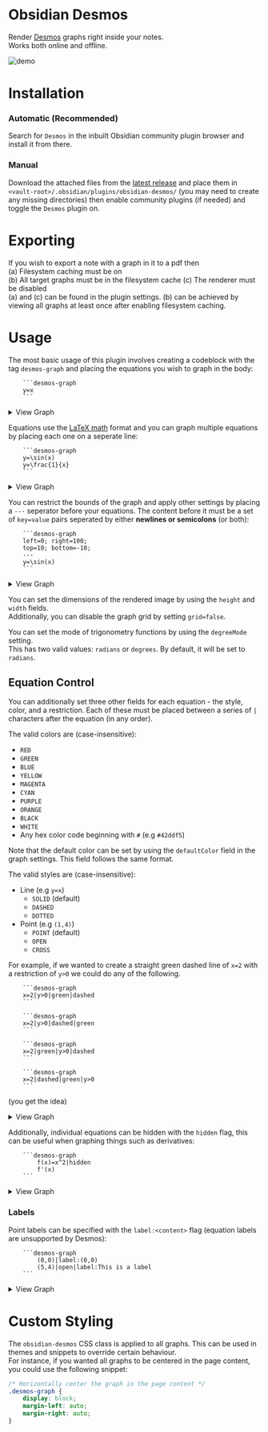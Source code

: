# Obsidian Desmos

Render [Desmos](https://www.desmos.com/calculator) graphs right inside your notes.  
Works both online and offline.

![demo](https://user-images.githubusercontent.com/48661288/159597221-afc18198-5a3f-4a58-a6b2-a3a552a92a7f.png)

# Installation

### Automatic (Recommended)
Search for `Desmos` in the inbuilt Obsidian community plugin browser and install it from there.

### Manual
Download the attached files from the [latest release](https://github.com/Nigecat/obsidian-desmos/releases/latest) and place them in `<vault-root>/.obsidian/plugins/obsidian-desmos/` (you may need to create any missing directories) then enable community plugins (if needed) and toggle the `Desmos` plugin on.

# Exporting

If you wish to export a note with a graph in it to a pdf then   
(a) Filesystem caching must be on  
(b) All target graphs must be in the filesystem cache
(c) The renderer must be disabled  
(a) and (c) can be found in the plugin settings. (b) can be achieved by viewing all graphs at least once after enabling filesystem caching.

# Usage

The most basic usage of this plugin involves creating a codeblock with the tag `desmos-graph` and placing the equations you wish to graph in the body:

````
    ```desmos-graph
    y=x
    ```
````
<details>
  <summary>View Graph</summary>

  ![linear](https://user-images.githubusercontent.com/48661288/158956700-96525ec7-20bb-4da6-9314-106a6c43eced.png)
</details>

Equations use the [LaTeX math](https://en.wikibooks.org/wiki/LaTeX/Mathematics) format and you can graph multiple equations by placing each one on a seperate line:

````
    ```desmos-graph
    y=\sin(x)
    y=\frac{1}{x}
    ```
````
<details>
  <summary>View Graph</summary>

  ![latex](https://user-images.githubusercontent.com/48661288/158957163-2b561a94-08b0-40fa-b725-0e8957bd696c.png)
</details>

You can restrict the bounds of the graph and apply other settings by placing a `---` seperator before your equations. The content before it must be a set of `key=value` pairs seperated by either **newlines or semicolons** (or both):

````
    ```desmos-graph
    left=0; right=100;
    top=10; bottom=-10;
    ---
    y=\sin(x)
    ```
````
<details>
  <summary>View Graph</summary>

  ![restriction](https://user-images.githubusercontent.com/48661288/158957249-eb3f063e-e4c4-4d50-9935-d4fb95fd2336.png)
</details>

You can set the dimensions of the rendered image by using the `height` and `width` fields.  
Additionally, you can disable the graph grid by setting `grid=false`.

You can set the mode of trigonometry functions by using the `degreeMode` setting.  
This has two valid values: `radians` or `degrees`. By default, it will be set to `radians`.

## Equation Control

You can additionally set three other fields for each equation - the style, color, and a restriction.
Each of these must be placed between a series of `|` characters after the equation (in any order).

The valid colors are (case-insensitive):
 - `RED`
 - `GREEN`
 - `BLUE`
 - `YELLOW`
 - `MAGENTA`
 - `CYAN`
 - `PURPLE`
 - `ORANGE`
 - `BLACK`
 - `WHITE`
 - Any hex color code beginning with `#` (e.g `#42ddf5`)  

Note that the default color can be set by using the `defaultColor` field in the graph settings. This field follows the same format.

The valid styles are (case-insensitive):
 - Line (e.g `y=x`)
    - `SOLID` (default)
    - `DASHED`
    - `DOTTED`
 - Point (e.g `(1,4)`)
    - `POINT` (default)
    - `OPEN`
    - `CROSS`

For example, if we wanted to create a straight green dashed line of `x=2` with a restriction of `y>0` we could do any of the following.
````
    ```desmos-graph
    x=2|y>0|green|dashed
    ```
````
````
    ```desmos-graph
    x=2|y>0|dashed|green
    ```
````
````
    ```desmos-graph
    x=2|green|y>0|dashed
    ```
````
````
    ```desmos-graph
    x=2|dashed|green|y>0
    ```
````
(you get the idea)  
<details>
  <summary>View Graph</summary>

  ![equation-control](https://user-images.githubusercontent.com/48661288/158956490-9d4eaf54-4ae6-4b1c-9f49-18e3eb456650.png)  
</details>

Additionally, individual equations can be hidden with the `hidden` flag, this can be useful when graphing things such as derivatives:
````
    ```desmos-graph
        f(x)=x^2|hidden
        f'(x)
    ```
````
<details>
  <summary>View Graph</summary>

  ![hidden](https://user-images.githubusercontent.com/48661288/161505291-9a28618a-d14e-48ec-9d5e-14b7235db733.png)
</details>

### Labels

Point labels can be specified with the `label:<content>` flag (equation labels are unsupported by Desmos):  
````
    ```desmos-graph
        (0,0)|label:(0,0)
        (5,4)|open|label:This is a label
    ```
````
<details>
  <summary>View Graph</summary>

  ![label](https://user-images.githubusercontent.com/48661288/163488878-a1d8daeb-8ac6-41e7-9a6c-899b0a7f3c5f.svg)
</details>

# Custom Styling
The `obsidian-desmos` CSS class is applied to all graphs. This can be used in themes and snippets to override certain behaviour.  
For instance, if you wanted all graphs to be centered in the page content, you could use the following snippet:
```css
/* Horizontally center the graph in the page content */
.desmos-graph {
    display: block;
    margin-left: auto;
    margin-right: auto;
}
```

